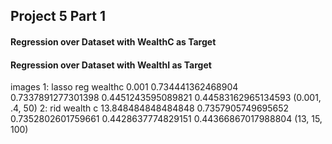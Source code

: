 ## Project 5 Part 1

#### Regression over Dataset with WealthC as Target

#### Regression over Dataset with WealthI as Target

images
1: lasso reg wealthc 0.001 0.734441362468904 0.7337891277301398 0.4451243595089821 0.44583162965134593 (0.001, .4, 50)
2: rid wealth c 13.848484848484848 0.7357905749695652 0.7352802601759661 0.4428637774829151 0.44366867017988804 (13, 15, 100)

